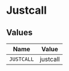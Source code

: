 # Justcall


## Values

| Name       | Value      |
| ---------- | ---------- |
| `JUSTCALL` | justcall   |